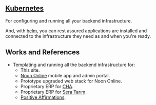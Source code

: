 ## [Kubernetes](https://kubernetes.io/)

For configuring and running all your backend infrastructure. 

And, with [helm](https://helm.sh/), you can rest assured applications are installed and connected to the infrastructure they need as and when you're ready.  

## Works and References

- Templating and running all the backend infrastructure for:
  - This site.
  - [Noon Online](https://play.google.com/store/apps/details?id=com.app.training24.noon) mobile app and admin portal.
  - Prototype upgraded web stack for Noon Online.
  - Proprietary ERP for [CHA](https://cha-net.org/index.php?lang=en).
  - Proprietary ERP for [Sera Tarım](http://www.seratarim.net/).
  - [Positive Affirmations](https://play.google.com/store/apps/details?id=com.positiveaffirmations.mobile_app).
